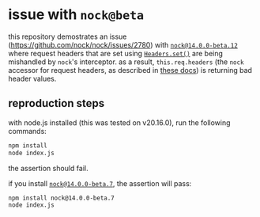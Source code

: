 # issue with `nock@beta`

this repository demostrates an issue (https://github.com/nock/nock/issues/2780) with [`nock@14.0.0-beta.12`](https://github.com/nock/nock/tree/v14.0.0-beta.12) where request headers that are set using [`Headers.set()`](https://developer.mozilla.org/en-US/docs/Web/API/Headers/set) are being mishandled by `nock`'s interceptor. as a result, `this.req.headers` (the `nock` accessor for request headers, as described in [these docs](https://github.com/nock/nock/tree/v14.0.0-beta.12?tab=readme-ov-file#access-original-request-and-headers)) is returning bad header values.

## reproduction steps

with node.js installed (this was tested on v20.16.0), run the following commands:

```sh
npm install
node index.js
```

the assertion should fail.

if you install [`nock@14.0.0-beta.7`](https://github.com/nock/nock/tree/v14.0.0-beta.7), the assertion will pass:

```sh
npm install nock@14.0.0-beta.7
node index.js
```
